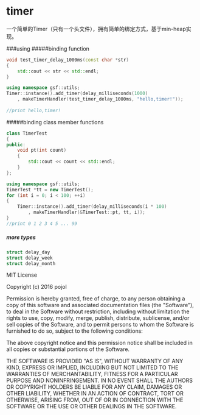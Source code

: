 # timer
一个简单的Timer（只有一个头文件），拥有简单的绑定方式，基于min-heap实现。

###using
#####binding function
```c++
void test_timer_delay_1000ms(const char *str)
{
	std::cout << str << std::endl;
}

using namespace gsf::utils;
Timer::instance().add_timer(delay_milliseconds(1000)
    , makeTimerHandler(test_timer_delay_1000ms, "hello,timer!"));
    
//print hello,timer!
```

#####binding class member functions
```c++
class TimerTest
{
public:
	void pt(int count) 
	{
		std::cout << count << std::endl;
	}
};

using namespace gsf::utils;
TimerTest *tt = new TimerTest();
for (int i = 0; i < 100; ++i)
{
	Timer::instance().add_timer(delay_milliseconds(i * 100)
	    , makeTimerHandler(&TimerTest::pt, tt, i));
}
//print 0 1 2 3 4 5 ... 99 
```

##### more types
```c++
struct delay_day
struct delay_week
struct delay_month
```


MIT License

Copyright (c) 2016 pojol

Permission is hereby granted, free of charge, to any person obtaining a copy
of this software and associated documentation files (the "Software"), to deal
in the Software without restriction, including without limitation the rights
to use, copy, modify, merge, publish, distribute, sublicense, and/or sell
copies of the Software, and to permit persons to whom the Software is
furnished to do so, subject to the following conditions:

The above copyright notice and this permission notice shall be included in all
copies or substantial portions of the Software.

THE SOFTWARE IS PROVIDED "AS IS", WITHOUT WARRANTY OF ANY KIND, EXPRESS OR
IMPLIED, INCLUDING BUT NOT LIMITED TO THE WARRANTIES OF MERCHANTABILITY,
FITNESS FOR A PARTICULAR PURPOSE AND NONINFRINGEMENT. IN NO EVENT SHALL THE
AUTHORS OR COPYRIGHT HOLDERS BE LIABLE FOR ANY CLAIM, DAMAGES OR OTHER
LIABILITY, WHETHER IN AN ACTION OF CONTRACT, TORT OR OTHERWISE, ARISING FROM,
OUT OF OR IN CONNECTION WITH THE SOFTWARE OR THE USE OR OTHER DEALINGS IN THE
SOFTWARE.
